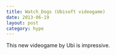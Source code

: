 ```yaml
---
title: Watch_Dogs (Ubisoft videogame)
date: 2013-06-19
layout: post
category: hype
---
```


This new videogame by Ubi is impressive.
